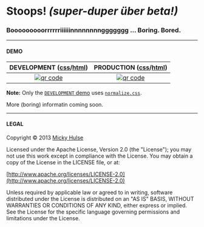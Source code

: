 # Stoops! *(super-duper über beta!)*

### Booooooooorrrrrriiiiiinnnnnnnnggggggg ... Boring. Bored.

---

#### DEMO

DEVELOPMENT ([css](#)/[html](#)) | PRODUCTION ([css](#)/[html](#))
:-: | :-:
[![qr code](http://chart.apis.google.com/chart?cht=qr&chl=http://mhulse.github.io/stoops/build/stoops/&chs=240x240)](http://mhulse.github.io/stoops/build/stoops/) | [![qr code](http://chart.apis.google.com/chart?cht=qr&chl=http://mhulse.github.io/stoops/stoops/&chs=240x240)](http://mhulse.github.io/stoops/stoops/)

**Note:** Only the [`DEVELOPMENT` demo](http://mhulse.github.io/stoops/build/stoops/) uses [`normalize.css`](http://necolas.github.io/normalize.css/).

More (boring) informatin coming soon.

---

#### LEGAL

Copyright &copy; 2013 [Micky Hulse](http://mhulse.com)

Licensed under the Apache License, Version 2.0 (the "License"); you may not use this work except in compliance with the License. You may obtain a copy of the License in the LICENSE file, or at:

[http://www.apache.org/licenses/LICENSE-2.0](http://www.apache.org/licenses/LICENSE-2.0)

Unless required by applicable law or agreed to in writing, software distributed under the License is distributed on an "AS IS" BASIS, WITHOUT WARRANTIES OR CONDITIONS OF ANY KIND, either express or implied. See the License for the specific language governing permissions and limitations under the License.